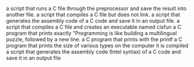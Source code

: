 a script that runs a C file through the preprocessor and save the result into another file.
a script that compiles a C file but does not link.
a script that generates the assembly code of a C code and save it in an output file.
a script that compiles a C file and creates an executable named cisfun
a C program that prints exactly "Programming is like building a multilingual puzzle, followed by a new line.
a C program that prints with the printf
 a C program that prints the size of various types on the computer it is compiled
a script that generates the assembly code (Intel syntax) of a C code and save it in an output file
